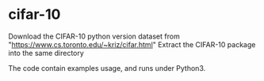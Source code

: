 # cifar-10

Download the CIFAR-10 python version dataset from "https://www.cs.toronto.edu/~kriz/cifar.html"
Extract the CIFAR-10 package into the same directory

The code contain examples usage, and runs under Python3.
